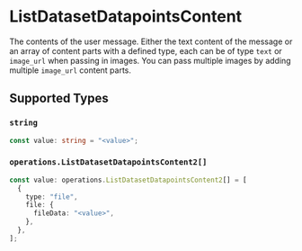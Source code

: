 # ListDatasetDatapointsContent

The contents of the user message. Either the text content of the message or an array of content parts with a defined type, each can be of type `text` or `image_url` when passing in images. You can pass multiple images by adding multiple `image_url` content parts. 


## Supported Types

### `string`

```typescript
const value: string = "<value>";
```

### `operations.ListDatasetDatapointsContent2[]`

```typescript
const value: operations.ListDatasetDatapointsContent2[] = [
  {
    type: "file",
    file: {
      fileData: "<value>",
    },
  },
];
```

